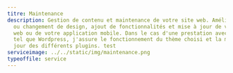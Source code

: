 ```yaml
---
titre: Maintenance
description: Gestion de contenu et maintenance de votre site web. Amélioration
  ou changement de design, ajout de fonctionnalités et mise à jour de votre site
  web ou de votre application mobile. Dans le cas d'une prestation avec un CMS
  tel que Wordpress, j'assure le fonctionnement du thème choisi et la mise à
  jour des différents plugins. test
serviceimage: ../../static/img/maintenance.png
typeoffile: service
---
```

